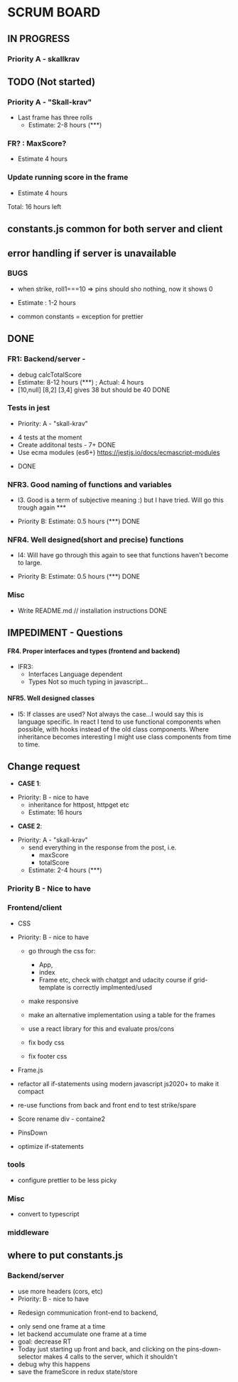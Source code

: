 # SCRUM BOARD
## IN PROGRESS 
### Priority A - skallkrav

## TODO (Not started)
### Priority A - "Skall-krav"
* Last frame has three rolls  
  -  Estimate: 2-8 hours (***)

### FR? : MaxScore?
- Estimate 4 hours
### Update running score in the frame
- Estimate 4 hours

Total: 16 hours left

## constants.js common for both server and client


## error handling if server is unavailable


### BUGS
 * when strike, roll1===10 => pins should sho nothing, now it shows 0  
- Estimate : 1-2 hours
* common constants = exception for prettier


## DONE

### FR1: Backend/server - 
  - debug calcTotalScore
  - Estimate: 8-12 hours (***) ; Actual: 4 hours
  - [10,null] [8,2] [3,4] gives 38 but should be 40
DONE
### Tests in jest
- Priority: A - "skall-krav"
 * 4 tests at the moment 
 * Create additonal tests - 7+ DONE
 * Use ecma modules (es6+) https://jestjs.io/docs/ecmascript-modules
- DONE

### NFR3. Good naming of functions and variables
* I3. Good is a term of subjective meaning :) but I have tried. Will go this trough again ***
- Priority B: Estimate: 0.5 hours (***)
DONE

### NFR4. Well designed(short and precise) functions
* I4: Will have go through this again to see that functions haven't become to large.
- Priority B: Estimate: 0.5 hours (***)
DONE


### Misc
  * Write README.md // installation instructions
DONE

##  IMPEDIMENT -  Questions
#### FR4. Proper interfaces and types (frontend and backend)
* IFR3:  
    - Interfaces 
    Language dependent 
    - Types
    Not so much typing in javascript...
    
#### NFR5. Well designed classes
* I5: If classes are used? Not always the case...I would say this is language specific. In react I tend to use functional components when possible, with hooks instead of the old class components. Where inheritance becomes interesting I might use class components from time to time.

## Change request
* **CASE 1**:
- Priority: B - nice to have
  - inheritance for httpost, httpget etc
  - Estimate: 16 hours

* **CASE 2**:
- Priority: A - "skall-krav"
  - send everything in the response from the post, i.e. 
    * maxScore
    * totalScore
  - Estimate: 2-4 hours (***)
### Priority B - Nice to have 
### Frontend/client  
* CSS
- Priority: B - nice to have
  - go through the css for:
     - App,
     - index
     - Frame
     etc, check with chatgpt and udacity course if grid-template is correctly implmented/used
  - make responsive

  - make an alternative implementation using a table for the frames 
  - use a react library for this and evaluate pros/cons

 
  - fix body css
  - fix footer css
 
 - Frame.js
  - refactor all if-statements using modern javascript js2020+ to make it compact
  - re-use functions from back and front end to test strike/spare

  - Score
  rename div - containe2

  - PinsDown
  - optimize if-statements

### tools
* configure prettier to be less picky

### Misc
* convert to typescript
### middleware
## where to put constants.js

### Backend/server
- use more headers (cors, etc)
- Priority: B - nice to have
* Redesign communication front-end to backend,
 - only send one frame at a time
 - let backend accumulate one frame at a time
 - goal: decrease RT
 - Today just starting up front and back, and clicking on the pins-down-selector makes 4 calls to the server, which it shouldn't
- debug why this happens
 - save the frameScore in redux state/store
 ###